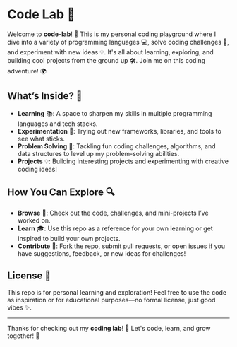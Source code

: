 # Code Lab 🚀

Welcome to **code-lab**! 🎉 This is my personal coding playground where I dive into a variety of programming languages 💻, solve coding challenges 🧠, and experiment with new ideas 💡. It's all about learning, exploring, and building cool projects from the ground up 🛠️. Join me on this coding adventure! 🌍

## What’s Inside? 🤔

- **Learning** 📚: A space to sharpen my skills in multiple programming languages and tech stacks.
- **Experimentation** 🔧: Trying out new frameworks, libraries, and tools to see what sticks.
- **Problem Solving** 🧩: Tackling fun coding challenges, algorithms, and data structures to level up my problem-solving abilities.
- **Projects** 💡: Building interesting projects and experimenting with creative coding ideas!

## How You Can Explore 🔍

- **Browse** 👀: Check out the code, challenges, and mini-projects I’ve worked on.
- **Learn** 🎓: Use this repo as a reference for your own learning or get inspired to build your own projects.
- **Contribute** 🤝: Fork the repo, submit pull requests, or open issues if you have suggestions, feedback, or new ideas for challenges!

## License 📜

This repo is for personal learning and exploration! Feel free to use the code as inspiration or for educational purposes—no formal license, just good vibes ✨.

---

Thanks for checking out my **coding lab**! 🚀 Let's code, learn, and grow together! 💪
